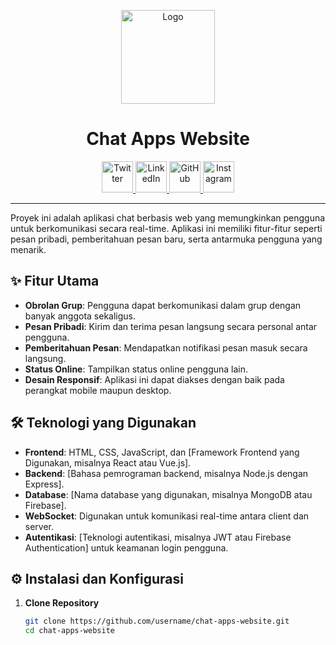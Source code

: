 <p align="center">
  <img src="https://i.ibb.co.com/Sn7b3YN/dashboard-profile-logo-transformed.jpg" alt="Logo" width="150">
</p>

<h1 align="center">Chat Apps Website</h1>

<p align="center">
  <a href="https://twitter.com/yourprofile">
    <img src="https://img.icons8.com/color/48/000000/twitter--v1.png" alt="Twitter" width="50" height="50"/>
  </a>
  <a href="https://www.linkedin.com/in/yourprofile">
    <img src="https://img.icons8.com/color/48/000000/linkedin.png" alt="LinkedIn" width="50" height="50"/>
  </a>
  <a href="https://github.com/yourprofile">
    <img src="https://img.icons8.com/ios-filled/50/000000/github.png" alt="GitHub" width="50" height="50"/>
  </a>
  <a href="https://www.instagram.com/yourprofile">
    <img src="https://img.icons8.com/color/48/000000/instagram-new--v1.png" alt="Instagram" width="50" height="50"/>
  </a>
</p>

---

Proyek ini adalah aplikasi chat berbasis web yang memungkinkan pengguna untuk berkomunikasi secara real-time. Aplikasi ini memiliki fitur-fitur seperti pesan pribadi, pemberitahuan pesan baru, serta antarmuka pengguna yang menarik.

## ✨ Fitur Utama

- **Obrolan Grup**: Pengguna dapat berkomunikasi dalam grup dengan banyak anggota sekaligus.
- **Pesan Pribadi**: Kirim dan terima pesan langsung secara personal antar pengguna.
- **Pemberitahuan Pesan**: Mendapatkan notifikasi pesan masuk secara langsung.
- **Status Online**: Tampilkan status online pengguna lain.
- **Desain Responsif**: Aplikasi ini dapat diakses dengan baik pada perangkat mobile maupun desktop.

## 🛠️ Teknologi yang Digunakan

- **Frontend**: HTML, CSS, JavaScript, dan [Framework Frontend yang Digunakan, misalnya React atau Vue.js].
- **Backend**: [Bahasa pemrograman backend, misalnya Node.js dengan Express].
- **Database**: [Nama database yang digunakan, misalnya MongoDB atau Firebase].
- **WebSocket**: Digunakan untuk komunikasi real-time antara client dan server.
- **Autentikasi**: [Teknologi autentikasi, misalnya JWT atau Firebase Authentication] untuk keamanan login pengguna.

## ⚙️ Instalasi dan Konfigurasi

1. **Clone Repository**

   ```bash
   git clone https://github.com/username/chat-apps-website.git
   cd chat-apps-website
